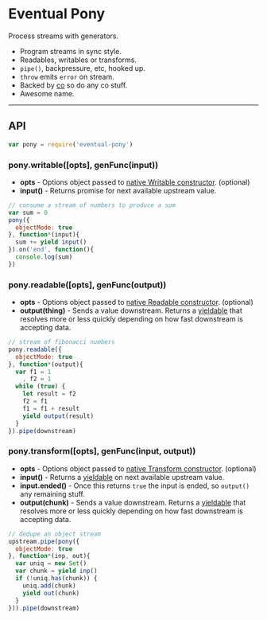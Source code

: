 # Eventual Pony

Process streams with generators.

 * Program streams in sync style.
 * Readables, writables or transforms.
 * `pipe()`, backpressure, etc, hooked up.
 * `throw` emits `error` on stream.
 * Backed by [co](https://www.npmjs.com/package/co) so do any co stuff.
 * Awesome name.

--------------------

## API

```js
var pony = require('eventual-pony')
```

### pony.writable([opts], genFunc(input))

 * **opts** - Options object passed to [native Writable constructor](https://iojs.org/api/stream.html#stream_new_stream_writable_options). (optional)
 * **input()** - Returns promise for next available upstream value.

```js
// consume a stream of numbers to produce a sum
var sum = 0
pony({
  objectMode: true
}, function*(input){
  sum += yield input()
}).on('end', function(){
  console.log(sum)
})
```

### pony.readable([opts], genFunc(output))

 * **opts** - Options object passed to [native Readable constructor](https://iojs.org/api/stream.html#stream_new_stream_readable_options). (optional)
 * **output(thing)** - Sends a value downstream. Returns a [yieldable](https://www.npmjs.com/package/co#yieldables) that resolves more or less quickly depending on how fast downstream is accepting data.

```js
// stream of fibonacci numbers
pony.readable({
  objectMode: true
}, function*(output){
  var f1 = 1
    , f2 = 1
  while (true) {
    let result = f2
    f2 = f1
    f1 = f1 + result
    yield output(result)
  }
}).pipe(downstream)
```

### pony.transform([opts], genFunc(input, output))

 * **opts** - Options object passed to [native Transform constructor](https://iojs.org/api/stream.html#stream_new_stream_transform_options). (optional)
 * **input()** - Returns a [yieldable](https://www.npmjs.com/package/co#yieldables) on next available upstream value.
 * **input.ended()** - Once this returns `true` the input is ended, so `output()` any remaining stuff.
 * **output(chunk)** - Sends a value downstream. Returns a [yieldable](https://www.npmjs.com/package/co#yieldables) that resolves more or less quickly depending on how fast downstream is accepting data.

```js
// dedupe an object stream
upstream.pipe(pony({
  objectMode: true
}, function*(inp, out){
  var uniq = new Set()
  var chunk = yield inp()
  if (!uniq.has(chunk)) {
    uniq.add(chunk)
    yield out(chunk)
  }
})).pipe(downstream)
```

